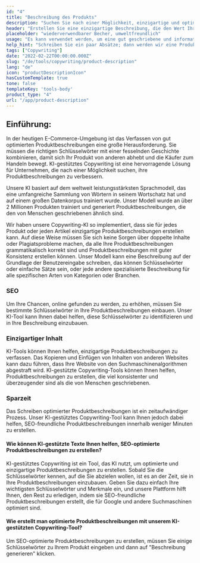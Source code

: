 ```yaml
---
id: "4"
title: "Beschreibung des Produkts"
description: "Suchen Sie nach einer Möglichkeit, einzigartige und optimierte Produktbeschreibungen zu erstellen? Dann sollten Sie KI-gestütztes Copywriting in Betracht ziehen. Dieses Tool nutzt KI, um Produktbeschreibungen zu erstellen, die auf Ihre spezifischen Keywords zugeschnitten sind."
header: "Erstellen Sie eine einzigartige Beschreibung, die den Wert Ihres Produkts vermarktet."
placeholder: "wiederverwendbarer Becher, umweltfreundlich"
usage: "Es kann verwendet werden, um eine gut geschriebene und informative Produktbeschreibung für Kleidungsstücke zu erstellen"
help_hint: "Schreiben Sie ein paar Absätze; dann werden wir eine Produktbeschreibung für den gegebenen Text erstellen."
tags: ["Copywriting"]
date: "2022-02-22T00:00:00.000Z"
slug: "/de/tools/copywriting/product-description"
lang: "de"
icon: "productDescriptionIcon"
hasCustomTemplate: true
tone: false
templateKey: 'tools-body'
product_type: "4"
url: "/app/product-description"
---
```


## Einführung:

In der heutigen E-Commerce-Umgebung ist das Verfassen von gut optimierten Produktbeschreibungen eine große Herausforderung. Sie müssen die richtigen Schlüsselwörter mit einer fesselnden Geschichte kombinieren, damit sich Ihr Produkt von anderen abhebt und die Käufer zum Handeln bewegt. KI-gestütztes Copywriting ist eine hervorragende Lösung für Unternehmen, die nach einer Möglichkeit suchen, ihre Produktbeschreibungen zu verbessern.

Unsere KI basiert auf dem weltweit leistungsstärksten Sprachmodell, das eine umfangreiche Sammlung von Wörtern in seinem Wortschatz hat und auf einem großen Datenkorpus trainiert wurde. Unser Modell wurde an über 2 Millionen Produkten trainiert und generiert Produktbeschreibungen, die den von Menschen geschriebenen ähnlich sind.

Wir haben unsere Copywriting-KI so implementiert, dass sie für jedes Produkt oder jeden Artikel einzigartige Produktbeschreibungen erstellen kann. Auf diese Weise müssen Sie sich keine Sorgen über doppelte Inhalte oder Plagiatsprobleme machen, da alle Ihre Produktbeschreibungen grammatikalisch korrekt sind und Produktbeschreibungen mit guter Konsistenz erstellen können. Unser Modell kann eine Beschreibung auf der Grundlage der Benutzereingabe schreiben, das können Schlüsselwörter oder einfache Sätze sein, oder jede andere spezialisierte Beschreibung für alle spezifischen Arten von Kategorien oder Branchen.

### SEO

Um Ihre Chancen, online gefunden zu werden, zu erhöhen, müssen Sie bestimmte Schlüsselwörter in Ihre Produktbeschreibungen einbauen. Unser KI-Tool kann Ihnen dabei helfen, diese Schlüsselwörter zu identifizieren und in Ihre Beschreibung einzubauen.

### Einzigartiger Inhalt

KI-Tools können Ihnen helfen, einzigartige Produktbeschreibungen zu verfassen. Das Kopieren und Einfügen von Inhalten von anderen Websites kann dazu führen, dass Ihre Website von den Suchmaschinenalgorithmen abgestraft wird. KI-gestützte Copywriting-Tools können Ihnen helfen, Produktbeschreibungen zu erstellen, die viel konsistenter und überzeugender sind als die von Menschen geschriebenen.

### Sparzeit

Das Schreiben optimierter Produktbeschreibungen ist ein zeitaufwändiger Prozess. Unser KI-gestütztes Copywriting-Tool kann Ihnen jedoch dabei helfen, SEO-freundliche Produktbeschreibungen innerhalb weniger Minuten zu erstellen.

#### Wie können KI-gestützte Texte Ihnen helfen, SEO-optimierte Produktbeschreibungen zu erstellen?

KI-gestütztes Copywriting ist ein Tool, das KI nutzt, um optimierte und einzigartige Produktbeschreibungen zu erstellen. Sobald Sie die Schlüsselwörter kennen, auf die Sie abzielen wollen, ist es an der Zeit, sie in Ihre Produktbeschreibungen einzubauen. Geben Sie dazu einfach Ihre wichtigsten Schlüsselwörter und Merkmale ein, und unsere Plattform hilft Ihnen, den Rest zu erledigen, indem sie SEO-freundliche Produktbeschreibungen erstellt, die für Google und andere Suchmaschinen optimiert sind.

#### Wie erstellt man optimierte Produktbeschreibungen mit unserem KI-gestützten Copywriting-Tool?

Um SEO-optimierte Produktbeschreibungen zu erstellen, müssen Sie einige Schlüsselwörter zu Ihrem Produkt eingeben und dann auf "Beschreibung generieren" klicken.
